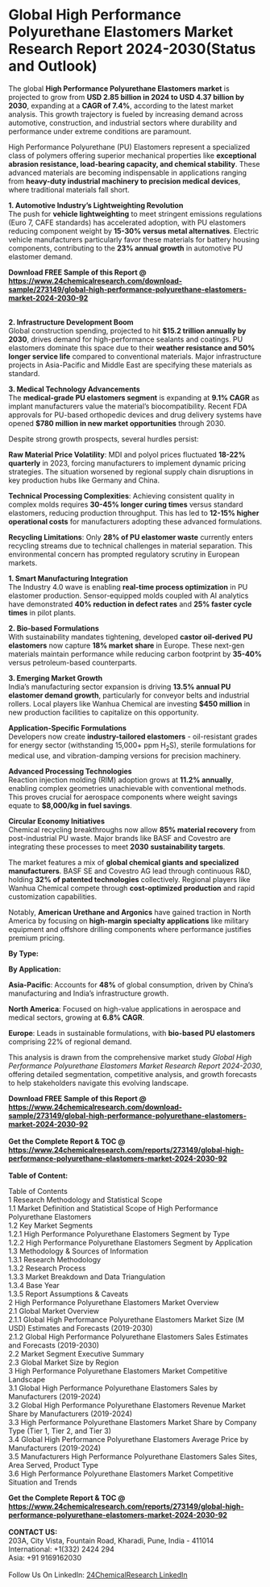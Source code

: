 <h1>Global High Performance Polyurethane Elastomers Market Research Report 2024-2030(Status and Outlook)</h1><p>The global <strong>High Performance Polyurethane Elastomers market</strong> is projected to grow from <strong>USD 2.85 billion in 2024 to USD 4.37 billion by 2030</strong>, expanding at a <strong>CAGR of 7.4%</strong>, according to the latest market analysis. This growth trajectory is fueled by increasing demand across automotive, construction, and industrial sectors where durability and performance under extreme conditions are paramount.</p><p>High Performance Polyurethane (PU) Elastomers represent a specialized class of polymers offering superior mechanical properties like <strong>exceptional abrasion resistance, load-bearing capacity, and chemical stability</strong>. These advanced materials are becoming indispensable in applications ranging from <strong>heavy-duty industrial machinery to precision medical devices</strong>, where traditional materials fall short.</p><p><strong>1. Automotive Industry’s Lightweighting Revolution</strong><br>
The push for <strong>vehicle lightweighting</strong> to meet stringent emissions regulations (Euro 7, CAFE standards) has accelerated adoption, with PU elastomers reducing component weight by <strong>15-30% versus metal alternatives</strong>. Electric vehicle manufacturers particularly favor these materials for battery housing components, contributing to the <strong>23% annual growth</strong> in automotive PU elastomer demand.</p><div><b>Download FREE Sample of this Report @ 
            <a href="https://www.24chemicalresearch.com/download-sample/273149/global-high-performance-polyurethane-elastomers-market-2024-2030-92">
            https://www.24chemicalresearch.com/download-sample/273149/global-high-performance-polyurethane-elastomers-market-2024-2030-92</a></b></div><br><p><strong>2. Infrastructure Development Boom</strong><br>
Global construction spending, projected to hit <strong>$15.2 trillion annually by 2030</strong>, drives demand for high-performance sealants and coatings. PU elastomers dominate this space due to their <strong>weather resistance and 50% longer service life</strong> compared to conventional materials. Major infrastructure projects in Asia-Pacific and Middle East are specifying these materials as standard.</p><p><strong>3. Medical Technology Advancements</strong><br>
The <strong>medical-grade PU elastomers segment</strong> is expanding at <strong>9.1% CAGR</strong> as implant manufacturers value the material’s biocompatibility. Recent FDA approvals for PU-based orthopedic devices and drug delivery systems have opened <strong>$780 million in new market opportunities</strong> through 2030.</p><p>Despite strong growth prospects, several hurdles persist:</p><p><strong>Raw Material Price Volatility</strong>: MDI and polyol prices fluctuated <strong>18-22% quarterly</strong> in 2023, forcing manufacturers to implement dynamic pricing strategies. The situation worsened by regional supply chain disruptions in key production hubs like Germany and China.</p><p><strong>Technical Processing Complexities</strong>: Achieving consistent quality in complex molds requires <strong>30-45% longer curing times</strong> versus standard elastomers, reducing production throughput. This has led to <strong>12-15% higher operational costs</strong> for manufacturers adopting these advanced formulations.</p><p><strong>Recycling Limitations</strong>: Only <strong>28% of PU elastomer waste</strong> currently enters recycling streams due to technical challenges in material separation. This environmental concern has prompted regulatory scrutiny in European markets.</p><p><strong>1. Smart Manufacturing Integration</strong><br>
The Industry 4.0 wave is enabling <strong>real-time process optimization</strong> in PU elastomer production. Sensor-equipped molds coupled with AI analytics have demonstrated <strong>40% reduction in defect rates</strong> and <strong>25% faster cycle times</strong> in pilot plants.</p><p><strong>2. Bio-based Formulations</strong><br>
With sustainability mandates tightening, developed <strong>castor oil-derived PU elastomers</strong> now capture <strong>18% market share</strong> in Europe. These next-gen materials maintain performance while reducing carbon footprint by <strong>35-40%</strong> versus petroleum-based counterparts.</p><p><strong>3. Emerging Market Growth</strong><br>
India’s manufacturing sector expansion is driving <strong>13.5% annual PU elastomer demand growth</strong>, particularly for conveyor belts and industrial rollers. Local players like Wanhua Chemical are investing <strong>$450 million</strong> in new production facilities to capitalize on this opportunity.</p><p><strong>Application-Specific Formulations</strong><br>
	Developers now create <strong>industry-tailored elastomers</strong> - oil-resistant grades for energy sector (withstanding 15,000+ ppm H<sub>2</sub>S), sterile formulations for medical use, and vibration-damping versions for precision machinery.</p><p><strong>Advanced Processing Technologies</strong><br>
	Reaction injection molding (RIM) adoption grows at <strong>11.2% annually</strong>, enabling complex geometries unachievable with conventional methods. This proves crucial for aerospace components where weight savings equate to <strong>$8,000/kg in fuel savings</strong>.</p><p><strong>Circular Economy Initiatives</strong><br>
	Chemical recycling breakthroughs now allow <strong>85% material recovery</strong> from post-industrial PU waste. Major brands like BASF and Covestro are integrating these processes to meet <strong>2030 sustainability targets</strong>.</p><p>The market features a mix of <strong>global chemical giants and specialized manufacturers</strong>. BASF SE and Covestro AG lead through continuous R&amp;D, holding <strong>32% of patented technologies</strong> collectively. Regional players like Wanhua Chemical compete through <strong>cost-optimized production</strong> and rapid customization capabilities.</p><p>Notably, <strong>American Urethane and Argonics</strong> have gained traction in North America by focusing on <strong>high-margin specialty applications</strong> like military equipment and offshore drilling components where performance justifies premium pricing.</p><p><strong>By Type:</strong></p><p><strong>By Application:</strong></p><p><strong>Asia-Pacific</strong>: Accounts for <strong>48%</strong> of global consumption, driven by China’s manufacturing and India’s infrastructure growth.</p><p><strong>North America</strong>: Focused on high-value applications in aerospace and medical sectors, growing at <strong>6.8% CAGR</strong>.</p><p><strong>Europe</strong>: Leads in sustainable formulations, with <strong>bio-based PU elastomers</strong> comprising 22% of regional demand.</p><p>This analysis is drawn from the comprehensive market study <em>Global High Performance Polyurethane Elastomers Market Research Report 2024-2030</em>, offering detailed segmentation, competitive analysis, and growth forecasts to help stakeholders navigate this evolving landscape.</p><div><b>Download FREE Sample of this Report @ 
            <a href="https://www.24chemicalresearch.com/download-sample/273149/global-high-performance-polyurethane-elastomers-market-2024-2030-92">
            https://www.24chemicalresearch.com/download-sample/273149/global-high-performance-polyurethane-elastomers-market-2024-2030-92</a></b></div><br><div><b>Get the Complete Report & TOC @ 
            <a href="https://www.24chemicalresearch.com/reports/273149/global-high-performance-polyurethane-elastomers-market-2024-2030-92">
            https://www.24chemicalresearch.com/reports/273149/global-high-performance-polyurethane-elastomers-market-2024-2030-92</a></b></div><br>
            <b>Table of Content:</b><p>Table of Contents<br />
1 Research Methodology and Statistical Scope<br />
1.1 Market Definition and Statistical Scope of High Performance Polyurethane Elastomers<br />
1.2 Key Market Segments<br />
1.2.1 High Performance Polyurethane Elastomers Segment by Type<br />
1.2.2 High Performance Polyurethane Elastomers Segment by Application<br />
1.3 Methodology & Sources of Information<br />
1.3.1 Research Methodology<br />
1.3.2 Research Process<br />
1.3.3 Market Breakdown and Data Triangulation<br />
1.3.4 Base Year<br />
1.3.5 Report Assumptions & Caveats<br />
2 High Performance Polyurethane Elastomers Market Overview<br />
2.1 Global Market Overview<br />
2.1.1 Global High Performance Polyurethane Elastomers Market Size (M USD) Estimates and Forecasts (2019-2030)<br />
2.1.2 Global High Performance Polyurethane Elastomers Sales Estimates and Forecasts (2019-2030)<br />
2.2 Market Segment Executive Summary<br />
2.3 Global Market Size by Region<br />
3 High Performance Polyurethane Elastomers Market Competitive Landscape<br />
3.1 Global High Performance Polyurethane Elastomers Sales by Manufacturers (2019-2024)<br />
3.2 Global High Performance Polyurethane Elastomers Revenue Market Share by Manufacturers (2019-2024)<br />
3.3 High Performance Polyurethane Elastomers Market Share by Company Type (Tier 1, Tier 2, and Tier 3)<br />
3.4 Global High Performance Polyurethane Elastomers Average Price by Manufacturers (2019-2024)<br />
3.5 Manufacturers High Performance Polyurethane Elastomers Sales Sites, Area Served, Product Type<br />
3.6 High Performance Polyurethane Elastomers Market Competitive Situation and Trends<br />
</p><div><b>Get the Complete Report & TOC @ 
            <a href="https://www.24chemicalresearch.com/reports/273149/global-high-performance-polyurethane-elastomers-market-2024-2030-92">
            https://www.24chemicalresearch.com/reports/273149/global-high-performance-polyurethane-elastomers-market-2024-2030-92</a></b></div><br><b>CONTACT US:</b><br>
            203A, City Vista, Fountain Road, Kharadi, Pune, India - 411014<br>
            International: +1(332) 2424 294<br>
            Asia: +91 9169162030 <br><br>
            Follow Us On LinkedIn: <a href="https://www.linkedin.com/company/24chemicalresearch/">24ChemicalResearch LinkedIn</a>